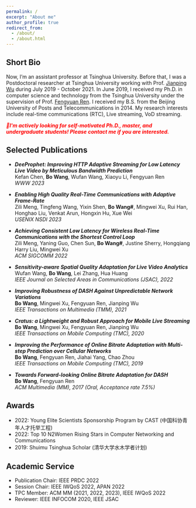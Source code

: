 ```yaml
---
permalink: /
excerpt: "About me"
author_profile: true
redirect_from: 
  - /about/
  - /about.html
---
```

Short Bio
--
Now, I’m an assistant professor at Tsinghua University. Before that, I was a Postdoctoral researcher at Tsinghua University working with Prof. [Jianping Wu](https://www.cs.tsinghua.edu.cn/csen/info/1059/4003.htm) during July 2019 - October 2021. In June 2019, I received my Ph.D. in computer science and technology from the Tsinghua University under the supervision of Prof. [Fengyuan Ren](http://nns.cs.tsinghua.edu.cn/personal/renfy/renfy.html). I received my B.S. from the Beijing University of Posts and Telecommunications in 2014. My research interests include real-time communications (RTC), Live streaming, VoD streaming.

___<font color=red>👋I'm actively looking for self-motivated Ph.D., master, and undergraduate students! Please contact me if you are interested.</font>___

Selected Publications
--
* ___DeeProphet: Improving HTTP Adaptive Streaming for Low Latency Live Video by Meticulous Bandwidth Prediction___ \
Kefan Chen, __Bo Wang__, Wufan Wang, Xiaoyu Li, Fengyuan Ren \
_WWW 2023_

* ___Enabling High Quality Real-Time Communications with Adaptive Frame-Rate___ \
 Zili Meng, Tingfeng Wang, Yixin Shen, __Bo Wang#__, Mingwei Xu, Rui Han, Honghao Liu, Venkat Arun, Hongxin Hu, Xue Wei\
 _USENIX NSDI 2023_

* ___Achieving Consistent Low Latency for Wireless Real-Time Communications with the Shortest Control Loop___ \
Zili Meng, Yaning Guo, Chen Sun, __Bo Wang#__, Justine Sherry, Hongqiang Harry Liu, Mingwei Xu \
_ACM SIGCOMM 2022_

* ___Sensitivity-aware Spatial Quality Adaptation for Live Video Analytics___ \
Wufan Wang, __Bo Wang__, Lei Zhang, Hua Huang \
_IEEE Journal on Selected Areas in Communications (JSAC), 2022_

* ___Improving Robustness of DASH Against Unpredictable Network Variations___ \
__Bo Wang__, Mingwei Xu, Fengyuan Ren, Jianping Wu \
_IEEE Transactions on Multimedia (TMM), 2021_

* ___Cratus: a Lightweight and Robust Approach for Mobile Live Streaming___ \
__Bo Wang__, Mingwei Xu, Fengyuan Ren, Jianping Wu \
_IEEE Transactions on Mobile Computing (TMC), 2020_

* ___Improving the Performance of Online Bitrate Adaptation with Multi-step Prediction over Cellular Networks___ \
__Bo Wang__, Fengyuan Ren, Jiahai Yang, Chao Zhou \
_IEEE Transactions on Mobile Computing (TMC), 2019_

* ___Towards Forward-looking Online Bitrate Adaptation for DASH___ \
__Bo Wang__, Fengyuan Ren \
_ACM Multimedia (MM), 2017 (Oral, Acceptance rate 7.5%)_

Awards
--
* 2022: Young Elite Scientists Sponsorship Program by CAST (中国科协青年人才托举工程)
* 2022: Top 10 N2Women Rising Stars in Computer Networking and Communications
* 2019: Shuimu Tsinghua Scholar (清华大学水木学者计划)

Academic Service
--
* Publication Chair: IEEE PRDC 2022
* Session Chair: IEEE IWQoS 2022, APAN 2022
* TPC Member: ACM MM (2021, 2022, 2023), IEEE IWQoS 2022
* Reviewer: IEEE INFOCOM 2020, IEEE JSAC
